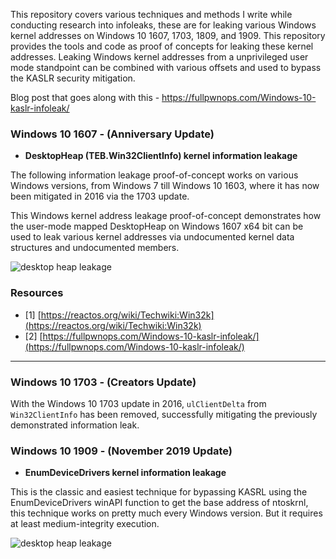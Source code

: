 This repository covers various techniques and methods I write while conducting research into infoleaks, these are for leaking various Windows kernel addresses on Windows 10 1607, 1703, 1809, and 1909. This repository provides the tools and code as proof of concepts for leaking these kernel addresses. Leaking Windows kernel addresses from a unprivileged user mode standpoint can be combined with various offsets and used to bypass the KASLR security mitigation.

Blog post that goes along with this - https://fullpwnops.com/Windows-10-kaslr-infoleak/

### Windows 10 1607 - (Anniversary Update)

- **DesktopHeap (TEB.Win32ClientInfo) kernel information leakage**

The following information leakage proof-of-concept works on various Windows versions, from Windows 7 till Windows 10 1603, where it has now been mitigated in 2016 via the 1703 update.

This Windows kernel address leakage proof-of-concept demonstrates how the user-mode mapped DesktopHeap on Windows 1607 x64 bit can be used to leak various kernel addresses via undocumented kernel data structures and undocumented members.

![desktop heap leakage](https://github.com/FULLSHADE/LEAKYDRIPPER/blob/master/images/DesktopHeapLeak.png)

### Resources

- [1] [https://reactos.org/wiki/Techwiki:Win32k](https://reactos.org/wiki/Techwiki:Win32k)
- [2] [https://fullpwnops.com/Windows-10-kaslr-infoleak/](https://fullpwnops.com/Windows-10-kaslr-infoleak/)

----

### Windows 10 1703 - (Creators Update)

With the Windows 10 1703 update in 2016, `ulClientDelta` from `Win32ClientInfo` has been removed, successfully mitigating the previously demonstrated information leak. 

### Windows 10 1909 - (November 2019 Update)

- **EnumDeviceDrivers kernel information leakage**

This is the classic and easiest technique for bypassing KASRL using the EnumDeviceDrivers winAPI function to get the base address of ntoskrnl, this technique works on pretty much every Windows version. But it requires at least medium-integrity execution. 

![desktop heap leakage](https://github.com/FULLSHADE/LEAKYDRIPPER/blob/master/images/EnumDeviceDrivers.PNG)
